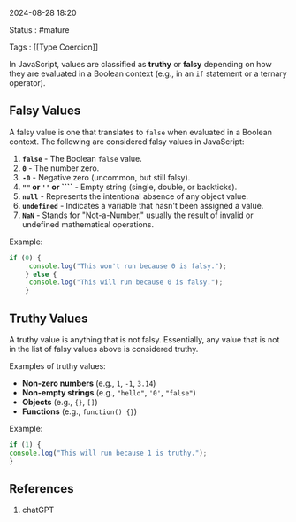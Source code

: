 2024-08-28 18:20

Status : #mature 

Tags : [[Type Coercion]]

In JavaScript, values are classified as **truthy** or **falsy** depending on how they are evaluated in a Boolean context (e.g., in an `if` statement or a ternary operator).

## Falsy Values

A falsy value is one that translates to `false` when evaluated in a Boolean context. The following are considered falsy values in JavaScript:

1. **`false`** - The Boolean `false` value.
2. **`0`** - The number zero.
3. **`-0`** - Negative zero (uncommon, but still falsy).
4. **`""` or `''` or ````** - Empty string (single, double, or backticks).
5. **`null`** - Represents the intentional absence of any object value.
6. **`undefined`** - Indicates a variable that hasn't been assigned a value.
7. **`NaN`** - Stands for "Not-a-Number," usually the result of invalid or undefined mathematical operations.

Example:
```js
if (0) {
	 console.log("This won't run because 0 is falsy.");
	} else {     
	 console.log("This will run because 0 is falsy."); 
	}
```


## Truthy Values

A truthy value is anything that is not falsy. Essentially, any value that is not in the list of falsy values above is considered truthy.

Examples of truthy values:

- **Non-zero numbers** (e.g., `1`, `-1`, `3.14`)
- **Non-empty strings** (e.g., `"hello"`, `'0'`, `"false"`)
- **Objects** (e.g., `{}`, `[]`)
- **Functions** (e.g., `function() {}`)

Example:

```js
if (1) {
console.log("This will run because 1 is truthy.");
}
```

## **References** 
1. chatGPT
